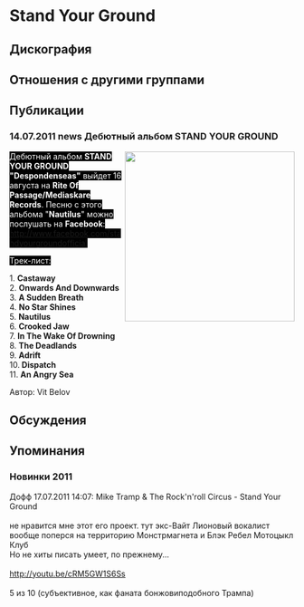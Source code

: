# Stand Your Ground



## Дискография


## Отношения с другими группами


## Публикации

### 14.07.2011 news Дебютный альбом STAND YOUR GROUND

<P><FONT style="BACKGROUND-COLOR: #000000" color=#ffffff><IMG height=300 alt="" hspace=0 src="/images/news_rus/2011.07/20136.jpg" width=300 align=right border=0>Дебютный альбом <STRONG>STAND YOUR GROUND "Despondenseas"</STRONG> выйдет 16 августа на <STRONG>Rite Of Passage/Mediaskare Records</STRONG>. Песню с этого альбома "<STRONG>Nautilus</STRONG>" можно послушать на <STRONG>Facebook</STRONG>: <A href="http://www.facebook.com/standyourgroundofficial">http://www.facebook.com/standyourgroundofficial</A></FONT></P>
<P><FONT style="BACKGROUND-COLOR: #000000" color=#ffffff>Трек-лист:</FONT></P>
<P>1. <STRONG>Castaway<BR itxtNodeId="95"></STRONG>2. <STRONG>Onwards And Downwards</STRONG><BR itxtNodeId="94">3. <STRONG>A Sudden Breath<BR itxtNodeId="93"></STRONG>4. <STRONG>No Star Shines<BR itxtNodeId="92"></STRONG>5. <STRONG>Nautilus<BR itxtNodeId="91"></STRONG>6. <STRONG>Crooked Jaw<BR itxtNodeId="90"></STRONG>7. <STRONG>In The Wake Of Drowning</STRONG><BR itxtNodeId="89">8. <STRONG>The Deadlands<BR itxtNodeId="88"></STRONG>9. <STRONG>Adrift<BR itxtNodeId="87"></STRONG>10.<STRONG> Dispatch<BR itxtNodeId="86"></STRONG>11. <STRONG>An Angry Sea</STRONG></P>
Автор: Vit Belov


## Обсуждения


## Упоминания

### Новинки 2011

Дофф 17.07.2011 14:07:
Mike Tramp & The Rock'n'roll Circus - Stand Your Ground <BR><BR>не нравится мне этот его проект. тут экс-Вайт Лионовый вокалист вообще поперся на территорию Монстрмагнета и Блэк Ребел Мотоцыкл Клуб<BR>Но не хиты писать умеет, по прежнему...<BR><BR><A HREF="http://youtu.be/cRM5GW1S6Ss" TARGET="_blank">http://youtu.be/cRM5GW1S6Ss</A><BR><BR>5 из 10 (субъективное, как фаната бонжовиподобного Трампа)

